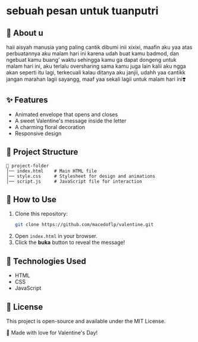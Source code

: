 # sebuah pesan untuk tuanputri

## 💌 About u

haii aisyah manusia yang paling cantik dibumi inii xixixi, maafin aku yaa atas perbuatannya aku malam hari ini karena udah buat kamu badmod, dan ngebuat kamu buang' waktu sehingga kamu ga dapat dongeng untuk malam hari ini, aku terlalu oversharing sama kamu juga lain kalii aku ngga akan seperti itu lagi, terkecuali kalau ditanya aku janjii, udahh yaa cantikk jangan marahan lagii sayangg, maaf yaa sekali lagii  untuk malam hari ini❣️

## ✨ Features
- Animated envelope that opens and closes
- A sweet Valentine's message inside the letter
- A charming floral decoration
- Responsive design

## 📂 Project Structure
```
📁 project-folder
│── index.html    # Main HTML file
│── style.css     # Stylesheet for design and animations
│── script.js     # JavaScript file for interaction
```

## 🚀 How to Use
1. Clone this repository:
   ```bash
   git clone https://github.com/macedoflp/valentine.git
   ```
2. Open `index.html` in your browser.
3. Click the **buka** button to reveal the message!


## 🔧 Technologies Used
- HTML
- CSS
- JavaScript

## 📝 License
This project is open-source and available under the MIT License.

💖 Made with love for Valentine's Day!

